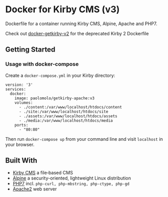 # Docker for Kirby CMS (v3)

Dockerfile for a container running Kirby CMS, Alpine, Apache and PHP7.

Check out [docker-getkirby-v2](https://github.com/paolomolo/docker-getkirby-v2) for the deprecated Kirby 2 Dockerfile

## Getting Started

### Usage with docker-compose

Create a `docker-compose.yml` in your Kirby directory:

```
version: '3'
services:
  docker:
    image: paolomolo/getkirby-apache:v3
    volumes:
      - ./content:/var/www/localhost/htdocs/content
      - ./site:/var/www/localhost/htdocs/site
      - ./assets:/var/www/localhost/htdocs/assets
      - ./media:/var/www/localhost/htdocs/media
    ports:
      - "80:80"

```

Then run `docker-compose up` from your command line and visit `localhost` in your browser.

## Built With

* [Kirby CMS](https://github.com/getkirby) a file‑based CMS
* [Alpine](https://github.com/alpinelinux) a security-oriented, lightweight Linux distribution
* [PHP7](https://github.com/php) incl. `php-curl, php-mbstring, php-ctype, php-gd`
* [Apache2](https://github.com/apache) web server
